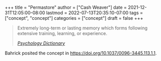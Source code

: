 +++
title = "Permastore"
author = ["Cash Weaver"]
date = 2021-12-31T12:05:00-08:00
lastmod = 2022-07-13T20:35:10-07:00
tags = ["concept", "concept"]
categories = ["concept"]
draft = false
+++

> Extremely long-term or lasting memory which forms following extensive training, learning, or experience.
>
> _[Psychology Dictionary](https://psychologydictionary.org/permastore/)_

Bahrick posited the concept in https://doi.org/10.1037/0096-3445.113.1.1.
